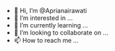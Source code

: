 - 👋 Hi, I’m @Aprianairawati
- 👀 I’m interested in ...
- 🌱 I’m currently learning ...
- 💞️ I’m looking to collaborate on ...
- 📫 How to reach me ...

<!---
Aprianairawati/Aprianairawati is a ✨ special ✨ repository because its `README.md` (this file) appears on your GitHub profile.
You can click the Preview link to take a look at your changes.
--->
